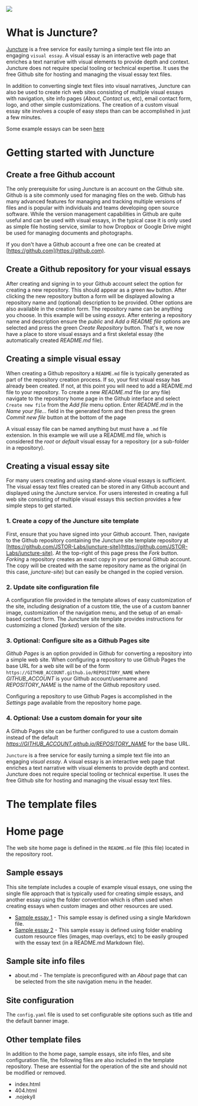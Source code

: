 <a href="https://juncture-digital.org"><img src="https://gitcdn.link/cdn/jstor-labs/juncture/main/images/ve-button.png"></a>

# What is Juncture?

[Juncture](https://juncture-digital.org) is a free service for easily turning a simple text file into an engaging `visual essay`.  A visual essay is an interactive web page that enriches a text narrative with visual elements to provide depth and context.  Juncture does not require special tooling or technical expertise.  It uses the free Github site for hosting and managing the visual essay text files.

In addition to converting single text files into visual narratives, Juncture can also be used to create rich web sites consisting of multiple visual essays with navigation, site info pages (_About_, _Contact us_, etc), email contact form, logo, and other simple customizations.  The creation of a custom visual essay site involves a couple of easy steps than can be accomplished in just a few minutes.

Some example essays can be seen [here](examples)

# Getting started with Juncture

## Create a free Github account

The only prerequisite for using Juncture is an account on the Github site.  Github is a site commonly used for managing files on the web.  Github has many advanced features for managing and tracking multiple versions of files and is popular with individuals and teams developing open source software.  While the version management capabilities in Github are quite useful and can be used with visual essays, in the typical case it is only used as simple file hosting service, similar to how Dropbox or Google Drive might be used for managing documents and photographs.

If you don't have a Github account a free one can be created at [https://github.com](https://github.com).

## Create a Github repository for your visual essays

After creating and signing in to your Github account select the option for creating a new repository.  This should appear as a green _`New`_ button.  After clicking the new repository button a form will be displayed allowing a repository name and (optional) description to be provided.  Other options are also available in the creation form.  The repository name can be anything you choose.  In this example will be using _essays_.  After entering a repository name and description ensure the _public_ and _Add a README file_ options are selected and press the green _Create Repository_ button.  That's it, we now have a place to store visual essays and a first skeletal essay (the automatically created _README.md_ file).

## Creating a simple visual essay

When creating a Github repository a `README.md` file is typically generated as part of the repository creation process.  If so, your first visual essay has already been created.  If not, at this point you will need to add a README.md file to your repository.  To create a new _README.md_ file (or any file) navigate to the repository home page in the Github interface and select `Create new file` from the _Add file_ menu option.  Enter _README.md_ in the _Name your file..._ field in the generated form and then press the green _Commit new file_ button at the bottom of the page

A visual essay file can be named anything but must have a `.md` file extension.  In this example we will use a README.md file, which is considered the _root_ or _default_ visual essay for a repository (or a sub-folder in a repository).

## Creating a visual essay site

For many users creating and using stand-alone visual essays is sufficient.  The visual essay text files created can be stored in any Github account and displayed using the Juncture service.  For users interested in creating a full web site consisting of multiple visual essays this section provides a few simple steps to get started.

### 1. Create a copy of the Juncture site template

First, ensure that you have signed into your Github account.  Then, navigate to the Github repository containing the Juncture site template repository at [https://github.com/JSTOR-Labs/juncture-site](https://github.com/JSTOR-Labs/juncture-site).  At the top-right of this page press the
_Fork_ button.  _Forking_ a repository creates an exact copy in your personal Github account.  The copy will be created with the same repository name as the original (in this case, _juncture-site_) but can easily be changed in the copied version. 

### 2. Update site configuration file

A configuration file provided in the template allows of easy customization of the site, including designation of a custom title, the use of a custom banner image, customization of the navigation menu, and the setup of an email-based contact form.  The Juncture site template provides instructions for customizing a cloned (_forked_) version of the site.  

### 3. Optional: Configure site as a Github Pages site

_Github Pages_ is an option provided in Github for converting a repository into a simple web site.  When configuring a repository to use Github Pages the base URL for a web site will be of the form `https://GITHUB_ACCOUNT.github.io/REPOSITORY_NAME` where _GITHUB_ACCOUNT_ is your Github account/username and _REPOSITORY_NAME_ is the name of the Github repository used.

Configuring a repository to use Github Pages is accomplished in the _Settings_ page available from the repository home page.

### 4. Optional: Use a custom domain for your site

A Github Pages site can be further configured to use a custom domain instead of the default _https://GITHUB_ACCOUNT.github.io/REPOSITORY_NAME_ for the base URL.

`Juncture` is a free service for easily turning a simple text file into an engaging *visual essay*.  A visual essay is an interactive web page that enriches a text narrative with visual elements to provide depth and context.  Juncture does not require special tooling or technical expertise.  It uses the free Github site for hosting and managing the visual essay text files.

# The template files

# Home page

The web site home page is defined in the `README.md` file (this file) located in the repository root.

## Sample essays

This site template includes a couple of example visual essays, one using the single file approach that is typically used for creating simple essays, and another essay using the folder convention which is often used when creating essays when custom images and other resources are used.

- [Sample essay 1](/example-essay-1) - This sample essay is defined using a single Markdown file.  
- [Sample essay 2](example-essay-2) - This sample essay is defined using folder enabling custom resource files (images, map overlays, etc) to be easily grouped with the essay text (in a README.md Markdown file).

## Sample site info files

- about.md - The template is preconfigured with an _About_ page that can be selected from the site navigation menu in the header.

## Site configuration

The `config.yaml` file is used to set configurable site options such as title and the default banner image. 

## Other template files

In addition to the home page, sample essays, site info files, and site configuration file, the following files are also included in the template repository.  These are essential for the operation of the site and should not be modified or removed.

- index.html
- 404.html
- .nojekyll
